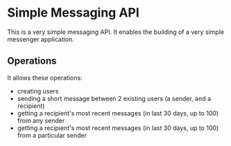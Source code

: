 # Simple Messaging API

This is a very simple messaging API.
It enables the building of a very simple messenger application.

## Operations

It allows these operations:
- creating users
- sending a short message between 2 existing users (a sender, and a recipient)
- getting a recipient's most recent messages (in last 30 days, up to 100) from any sender
- getting a recipient's most recent messages (in last 30 days, up to 100) from a particular sender
